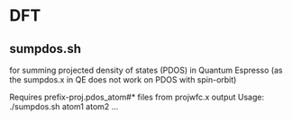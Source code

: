 # DFT

## sumpdos.sh 
for summing projected density of states (PDOS) in Quantum Espresso (as the sumpdos.x in QE does not work on PDOS with spin-orbit)

Requires prefix-proj.pdos_atom#* files from projwfc.x output
Usage: ./sumpdos.sh atom1 atom2 ...
